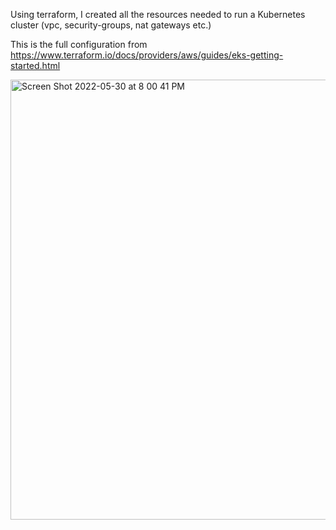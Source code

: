
Using terraform, I created all the resources needed to run a Kubernetes cluster (vpc, security-groups, nat gateways etc.) 

This is the full configuration from https://www.terraform.io/docs/providers/aws/guides/eks-getting-started.html

<img width="704" alt="Screen Shot 2022-05-30 at 8 00 41 PM" src="https://user-images.githubusercontent.com/56632471/171073131-4804181c-682b-460d-a7dc-96b90ff32a41.png">
